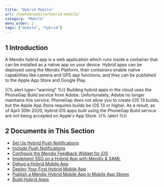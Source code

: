 ```yaml
---
title: "Hybrid Mobile"
url: /howto8/mobile/hybrid-mobile/
category: "Mobile"
menu_order: 2
tags: ["mobile", "hybrid"]
---
```


## 1 Introduction

A Mendix hybrid app is a web application which runs inside a container that can be installed as a native app on your device. Hybrid apps can be deployed using the Mendix Platform, their containers enable native capabilities like camera and GPS app functions, and they can be published to the Apple App Store and Google Play. 

{{% alert type="warning" %}}
Building hybrid apps in the cloud uses the PhoneGap Build service from Adobe. Unfortunately, Adobe no longer maintains this service. PhoneGap does not allow you to create  iOS 13 builds, but the Apple App Store requires builds be iOS 13 or higher. As a result, as of April 30th 2020, hybrid iOS apps built using the PhoneGap Build service are not being accepted on Apple's App Store. 
{{% /alert %}}

## 2 Documents in This Section

* [Set Up Hybrid Push Notifications](/howto/mobile/setting-up-hybrid-push-notifications/)
* [Include Push Notifications](/appstore/modules/push-notifications/)
* [Configure the Mendix Feedback Widget for iOS](/howto7/mobile/feedback-widget-ios/)
* [Implement SSO on a Hybrid App with Mendix & SAML](/howto7/mobile/implement-sso-on-a-hybrid-app-with-mendix-and-saml/)
* [Debug a Hybrid Mobile App](/howto7/mobile/debug-a-mobile-app/)
* [Deploy Your First Hybrid Mobile App](/howto7/mobile/deploy-your-first-hybrid-mobile-app/)
* [Publish a Mendix Hybrid Mobile App in Mobile App Stores](/howto7/mobile/publishing-a-mendix-hybrid-mobile-app-in-mobile-app-stores/)
* [Build Hybrid Apps](/howto/mobile/build-hybrid-apps/) 